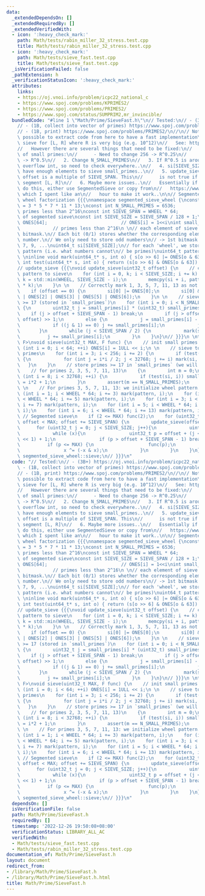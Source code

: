 ```yaml
---
data:
  _extendedDependsOn: []
  _extendedRequiredBy: []
  _extendedVerifiedWith:
  - icon: ':heavy_check_mark:'
    path: Math/tests/rabin_miller_32_stress.test.cpp
    title: Math/tests/rabin_miller_32_stress.test.cpp
  - icon: ':heavy_check_mark:'
    path: Math/tests/sieve_fast.test.cpp
    title: Math/tests/sieve_fast.test.cpp
  _isVerificationFailed: false
  _pathExtension: h
  _verificationStatusIcon: ':heavy_check_mark:'
  attributes:
    links:
    - https://oj.vnoi.info/problem/icpc22_national_c
    - https://www.spoj.com/problems/KPRIMES2/
    - https://www.spoj.com/problems/PRIMES2/
    - https://www.spoj.com/status/SUMPRIM2,mr_invincible/
  bundledCode: "#line 1 \"Math/Prime/SieveFast.h\"\n// Tested:\n// - (3B+) https://oj.vnoi.info/problem/icpc22_national_c\n\
    // - (1B, collect into vector of primes) https://www.spoj.com/problems/KPRIMES2/\n\
    // - (1B, print) https://www.spoj.com/problems/PRIMES2/\n//\n// Note:\n// - It's\
    \ possible to extract code from here to have a fast implementation\n//   of segmented\
    \ sieve for [L, R] where R is very big (e.g. 10^12)\n//   See: https://www.spoj.com/status/SUMPRIM2,mr_invincible/\n\
    //   However there are several things that need to be fixed:\n//   1. Initialization\
    \ of small primes:\n//      - Need to change 256 -> R^0.25\n//      - Change 32768\
    \ -> R^0.5\n//   2. Change N_SMALL_PRIMES\n//   3. If R^0.5 is around 10^6, p^2\
    \ overflow int, so need to check everywhere..\n//   4. si[SIEVE_SIZE] may not\
    \ have enough elements to sieve small_primes..\n//   5. update_sieve(offset) assumes\
    \ offset is a multiple of SIEVE_SPAN. This\n//      is not true if we sieve a\
    \ segment [L, R]\n//   6. Maybe more issues..\n//   Essentially if we need to\
    \ do this, either use SegmentedSieve or copy from\n//   https://www.spoj.com/status/SUMPRIM2,mr_invincible/\
    \ which I spent like an\n//   hour to make it work..\n\n// Segmented sieve with\
    \ wheel factorization {{{\nnamespace segmented_sieve_wheel {\nconst int WHEEL\
    \ = 3 * 5 * 7 * 11 * 13;\nconst int N_SMALL_PRIMES = 6536;             // cnt\
    \ primes less than 2^16\nconst int SIEVE_SPAN = WHEEL * 64;           // one iteration\
    \ of segmented sieve\nconst int SIEVE_SIZE = SIEVE_SPAN / 128 + 1;\n \nuint64_t\
    \ ONES[64];                           // ONES[i] = 1<<i\nint small_primes[N_SMALL_PRIMES];\
    \            // primes less than 2^16\n \n// each element of sieve is a 64-bit\
    \ bitmask.\n// Each bit (0/1) stores whether the corresponding element is a prime\
    \ number.\n// We only need to store odd numbers\n// -> 1st bitmask stores 3, 5,\
    \ 7, 9, ...\nuint64_t si[SIEVE_SIZE];\n// for each 'wheel', we store the sieve\
    \ pattern (i.e. what numbers cannot\n// be primes)\nuint64_t pattern[WHEEL];\n\
    \ \ninline void mark(uint64_t* s, int o) { s[o >> 6] |= ONES[o & 63]; }\ninline\
    \ int test(uint64_t* s, int o) { return (s[o >> 6] & ONES[o & 63]) == 0; }\n \n\
    // update_sieve {{{\nvoid update_sieve(uint32_t offset) {\n    // copy each wheel\
    \ pattern to sieve\n    for (int i = 0, k; i < SIEVE_SIZE; i += k) {\n       \
    \ k = std::min(WHEEL, SIEVE_SIZE - i);\n        memcpy(si + i, pattern, sizeof(*pattern)\
    \ * k);\n    }\n \n    // Correctly mark 1, 3, 5, 7, 11, 13 as not prime / primes\n\
    \    if (offset == 0) {\n        si[0] |= ONES[0];\n        si[0] &= ~(ONES[1]\
    \ | ONES[2] | ONES[3] | ONES[5] | ONES[6]);\n    }\n \n    // sieve for primes\
    \ >= 17 (stored in `small_primes`)\n    for (int i = 0; i < N_SMALL_PRIMES; ++i)\
    \ {\n        uint32_t j = small_primes[i] * (uint32_t) small_primes[i];\n    \
    \    if (j > offset + SIEVE_SPAN - 1) break;\n        if (j > offset) j = (j -\
    \ offset) >> 1;\n        else {\n            j = small_primes[i] - offset % small_primes[i];\n\
    \            if ((j & 1) == 0) j += small_primes[i];\n            j >>= 1;\n \
    \       }\n        while (j < SIEVE_SPAN / 2) {\n            mark(si, j);\n  \
    \          j += small_primes[i];\n        }\n    }\n}\n// }}}\n \ntemplate<typename\
    \ F>\nvoid sieve(uint32_t MAX, F func) {\n    // init small primes {{{\n    for\
    \ (int i = 0; i < 64; ++i) ONES[i] = 1ULL << i;\n \n    // sieve to find small\
    \ primes\n    for (int i = 3; i < 256; i += 2) {\n        if (test(si, i >> 1))\
    \ {\n            for (int j = i*i / 2; j < 32768; j += i) mark(si, j);\n     \
    \   }\n    }\n    // store primes >= 17 in `small_primes` (we will sieve differently\n\
    \    // for primes 2, 3, 5, 7, 11, 13)\n    {\n        int m = 0;\n        for\
    \ (int i = 8; i < 32768; ++i) {\n            if (test(si, i)) small_primes[m++]\
    \ = i*2 + 1;\n        }\n        assert(m == N_SMALL_PRIMES);\n    }\n    // }}}\n\
    \ \n    // For primes 3, 5, 7, 11, 13: we initialize wheel pattern..\n    for\
    \ (int i = 1; i < WHEEL * 64; i += 3) mark(pattern, i);\n    for (int i = 2; i\
    \ < WHEEL * 64; i += 5) mark(pattern, i);\n    for (int i = 3; i < WHEEL * 64;\
    \ i += 7) mark(pattern, i);\n    for (int i = 5; i < WHEEL * 64; i += 11) mark(pattern,\
    \ i);\n    for (int i = 6; i < WHEEL * 64; i += 13) mark(pattern, i);\n \n   \
    \ // Segmented sieve\n    if (2 <= MAX) func(2);\n    for (uint32_t offset = 0;\
    \ offset < MAX; offset += SIEVE_SPAN) {\n        update_sieve(offset);\n \n  \
    \      for (uint32_t j = 0; j < SIEVE_SIZE; j++){\n            uint64_t x = ~si[j];\n\
    \            while (x){\n                uint32_t p = offset + (j << 7) + (__builtin_ctzll(x)\
    \ << 1) + 1;\n                if (p > offset + SIEVE_SPAN - 1) break;\n      \
    \          if (p <= MAX) {\n                    func(p);\n                }\n\
    \                x ^= (-x & x);\n            }\n        }\n    }\n}\n}\nusing\
    \ segmented_sieve_wheel::sieve;\n// }}}\n"
  code: "// Tested:\n// - (3B+) https://oj.vnoi.info/problem/icpc22_national_c\n//\
    \ - (1B, collect into vector of primes) https://www.spoj.com/problems/KPRIMES2/\n\
    // - (1B, print) https://www.spoj.com/problems/PRIMES2/\n//\n// Note:\n// - It's\
    \ possible to extract code from here to have a fast implementation\n//   of segmented\
    \ sieve for [L, R] where R is very big (e.g. 10^12)\n//   See: https://www.spoj.com/status/SUMPRIM2,mr_invincible/\n\
    //   However there are several things that need to be fixed:\n//   1. Initialization\
    \ of small primes:\n//      - Need to change 256 -> R^0.25\n//      - Change 32768\
    \ -> R^0.5\n//   2. Change N_SMALL_PRIMES\n//   3. If R^0.5 is around 10^6, p^2\
    \ overflow int, so need to check everywhere..\n//   4. si[SIEVE_SIZE] may not\
    \ have enough elements to sieve small_primes..\n//   5. update_sieve(offset) assumes\
    \ offset is a multiple of SIEVE_SPAN. This\n//      is not true if we sieve a\
    \ segment [L, R]\n//   6. Maybe more issues..\n//   Essentially if we need to\
    \ do this, either use SegmentedSieve or copy from\n//   https://www.spoj.com/status/SUMPRIM2,mr_invincible/\
    \ which I spent like an\n//   hour to make it work..\n\n// Segmented sieve with\
    \ wheel factorization {{{\nnamespace segmented_sieve_wheel {\nconst int WHEEL\
    \ = 3 * 5 * 7 * 11 * 13;\nconst int N_SMALL_PRIMES = 6536;             // cnt\
    \ primes less than 2^16\nconst int SIEVE_SPAN = WHEEL * 64;           // one iteration\
    \ of segmented sieve\nconst int SIEVE_SIZE = SIEVE_SPAN / 128 + 1;\n \nuint64_t\
    \ ONES[64];                           // ONES[i] = 1<<i\nint small_primes[N_SMALL_PRIMES];\
    \            // primes less than 2^16\n \n// each element of sieve is a 64-bit\
    \ bitmask.\n// Each bit (0/1) stores whether the corresponding element is a prime\
    \ number.\n// We only need to store odd numbers\n// -> 1st bitmask stores 3, 5,\
    \ 7, 9, ...\nuint64_t si[SIEVE_SIZE];\n// for each 'wheel', we store the sieve\
    \ pattern (i.e. what numbers cannot\n// be primes)\nuint64_t pattern[WHEEL];\n\
    \ \ninline void mark(uint64_t* s, int o) { s[o >> 6] |= ONES[o & 63]; }\ninline\
    \ int test(uint64_t* s, int o) { return (s[o >> 6] & ONES[o & 63]) == 0; }\n \n\
    // update_sieve {{{\nvoid update_sieve(uint32_t offset) {\n    // copy each wheel\
    \ pattern to sieve\n    for (int i = 0, k; i < SIEVE_SIZE; i += k) {\n       \
    \ k = std::min(WHEEL, SIEVE_SIZE - i);\n        memcpy(si + i, pattern, sizeof(*pattern)\
    \ * k);\n    }\n \n    // Correctly mark 1, 3, 5, 7, 11, 13 as not prime / primes\n\
    \    if (offset == 0) {\n        si[0] |= ONES[0];\n        si[0] &= ~(ONES[1]\
    \ | ONES[2] | ONES[3] | ONES[5] | ONES[6]);\n    }\n \n    // sieve for primes\
    \ >= 17 (stored in `small_primes`)\n    for (int i = 0; i < N_SMALL_PRIMES; ++i)\
    \ {\n        uint32_t j = small_primes[i] * (uint32_t) small_primes[i];\n    \
    \    if (j > offset + SIEVE_SPAN - 1) break;\n        if (j > offset) j = (j -\
    \ offset) >> 1;\n        else {\n            j = small_primes[i] - offset % small_primes[i];\n\
    \            if ((j & 1) == 0) j += small_primes[i];\n            j >>= 1;\n \
    \       }\n        while (j < SIEVE_SPAN / 2) {\n            mark(si, j);\n  \
    \          j += small_primes[i];\n        }\n    }\n}\n// }}}\n \ntemplate<typename\
    \ F>\nvoid sieve(uint32_t MAX, F func) {\n    // init small primes {{{\n    for\
    \ (int i = 0; i < 64; ++i) ONES[i] = 1ULL << i;\n \n    // sieve to find small\
    \ primes\n    for (int i = 3; i < 256; i += 2) {\n        if (test(si, i >> 1))\
    \ {\n            for (int j = i*i / 2; j < 32768; j += i) mark(si, j);\n     \
    \   }\n    }\n    // store primes >= 17 in `small_primes` (we will sieve differently\n\
    \    // for primes 2, 3, 5, 7, 11, 13)\n    {\n        int m = 0;\n        for\
    \ (int i = 8; i < 32768; ++i) {\n            if (test(si, i)) small_primes[m++]\
    \ = i*2 + 1;\n        }\n        assert(m == N_SMALL_PRIMES);\n    }\n    // }}}\n\
    \ \n    // For primes 3, 5, 7, 11, 13: we initialize wheel pattern..\n    for\
    \ (int i = 1; i < WHEEL * 64; i += 3) mark(pattern, i);\n    for (int i = 2; i\
    \ < WHEEL * 64; i += 5) mark(pattern, i);\n    for (int i = 3; i < WHEEL * 64;\
    \ i += 7) mark(pattern, i);\n    for (int i = 5; i < WHEEL * 64; i += 11) mark(pattern,\
    \ i);\n    for (int i = 6; i < WHEEL * 64; i += 13) mark(pattern, i);\n \n   \
    \ // Segmented sieve\n    if (2 <= MAX) func(2);\n    for (uint32_t offset = 0;\
    \ offset < MAX; offset += SIEVE_SPAN) {\n        update_sieve(offset);\n \n  \
    \      for (uint32_t j = 0; j < SIEVE_SIZE; j++){\n            uint64_t x = ~si[j];\n\
    \            while (x){\n                uint32_t p = offset + (j << 7) + (__builtin_ctzll(x)\
    \ << 1) + 1;\n                if (p > offset + SIEVE_SPAN - 1) break;\n      \
    \          if (p <= MAX) {\n                    func(p);\n                }\n\
    \                x ^= (-x & x);\n            }\n        }\n    }\n}\n}\nusing\
    \ segmented_sieve_wheel::sieve;\n// }}}\n"
  dependsOn: []
  isVerificationFile: false
  path: Math/Prime/SieveFast.h
  requiredBy: []
  timestamp: '2022-12-26 19:50:08+08:00'
  verificationStatus: LIBRARY_ALL_AC
  verifiedWith:
  - Math/tests/sieve_fast.test.cpp
  - Math/tests/rabin_miller_32_stress.test.cpp
documentation_of: Math/Prime/SieveFast.h
layout: document
redirect_from:
- /library/Math/Prime/SieveFast.h
- /library/Math/Prime/SieveFast.h.html
title: Math/Prime/SieveFast.h
---
```

